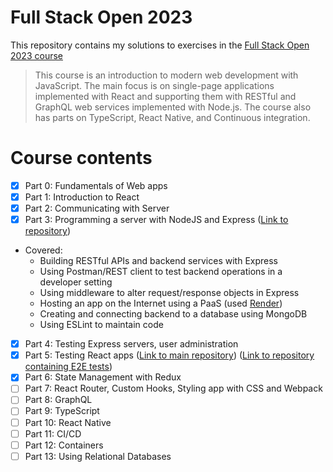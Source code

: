 # Full Stack Open 2023

This repository contains my solutions to exercises in the [Full Stack Open 2023 course](https://fullstackopen.com/en/)

> This course is an introduction to modern web development with JavaScript. The main focus is on single-page applications implemented with React and supporting them with RESTful and GraphQL web services implemented with Node.js. The course also has parts on TypeScript, React Native, and Continuous integration.

# Course contents

- [x] Part 0: Fundamentals of Web apps
- [x] Part 1: Introduction to React
- [x] Part 2: Communicating with Server
- [x] Part 3: Programming a server with NodeJS and Express ([Link to repository](https://github.com/Winsthai/fullstackopen-P3))
- Covered:
  - Building RESTful APIs and backend services with Express
  - Using Postman/REST client to test backend operations in a developer setting
  - Using middleware to alter request/response objects in Express
  - Hosting an app on the Internet using a PaaS (used [Render](https://render.com/))
  - Creating and connecting backend to a database using MongoDB
  - Using ESLint to maintain code
- [x] Part 4: Testing Express servers, user administration
- [x] Part 5: Testing React apps ([Link to main repository](https://github.com/Winsthai/fullstackopen-P5)) ([Link to repository containing E2E tests](https://github.com/Winsthai/fullstackopen-P5-e2e)) 
- [x] Part 6: State Management with Redux
- [ ] Part 7: React Router, Custom Hooks, Styling app with CSS and Webpack
- [ ] Part 8: GraphQL
- [ ] Part 9: TypeScript
- [ ] Part 10: React Native
- [ ] Part 11: CI/CD
- [ ] Part 12: Containers
- [ ] Part 13: Using Relational Databases
